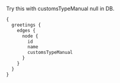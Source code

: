 Try this with customsTypeManual null in DB.

```graphql
{
  greetings {
    edges {
      node {
        id
        name
        customsTypeManual
      }
    }
  }
}
```
